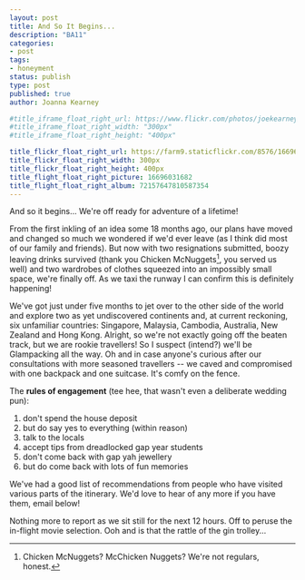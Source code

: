 ```yaml
---
layout: post
title: And So It Begins...
description: "BA11"
categories:
- post
tags:
- honeyment
status: publish
type: post
published: true
author: Joanna Kearney

#title_iframe_float_right_url: https://www.flickr.com/photos/joekearney/16696031682/in/set-72157647810587354/player/
#title_iframe_float_right_width: "300px"
#title_iframe_float_right_height: "400px"

title_flickr_float_right_url: https://farm9.staticflickr.com/8576/16696031682_1543f718ff_b.jpg
title_flickr_float_right_width: 300px
title_flickr_float_right_height: 400px
title_flight_float_right_picture: 16696031682
title_flight_float_right_album: 72157647810587354
---
```


And so it begins... We're off ready for adventure of a lifetime!

From the first inkling of an idea some 18 months ago, our plans have moved and changed so much we wondered if we'd ever leave (as I think did most of our family and friends). But now with two resignations submitted, boozy leaving drinks survived (thank you Chicken McNuggets[^1], you served us well) and two wardrobes of clothes squeezed into an impossibly small space, we're finally off. As we taxi the runway I can confirm this is definitely happening!

We've got just under five months to jet over to the other side of the world and explore two as yet undiscovered continents and, at current reckoning, six unfamiliar countries: Singapore, Malaysia, Cambodia, Australia, New Zealand and Hong Kong. Alright, so we're not exactly going off the beaten track, but we are rookie travellers! So I suspect (intend?) we'll be Glampacking all the way. Oh and in case anyone's curious after our consultations with more seasoned travellers -- we caved and compromised with one backpack and one suitcase. It's comfy on the fence.

The **rules of engagement** (tee hee, that wasn't even a deliberate wedding pun):

1. don't spend the house deposit
1. but do say yes to everything (within reason)
1. talk to the locals
1. accept tips from dreadlocked gap year students
1. don't come back with gap yah jewellery
1. but do come back with lots of fun memories

We've had a good list of recommendations from people who have visited various parts of the itinerary. We'd love to hear of any more if you have them, email below!

Nothing more to report as we sit still for the next 12 hours. Off to peruse the in-flight movie selection. Ooh and is that the rattle of the gin trolley...

[^1]: Chicken McNuggets? McChicken Nuggets? We're not regulars, honest.
